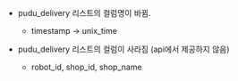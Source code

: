 - pudu_delivery 리스트의 컬럼명이 바뀜.
    -   timestamp -> unix_time

- pudu_delivery 리스트의 컬럼이 사라짐 (api에서 제공하지 않음)
    -   robot_id, shop_id, shop_name
    